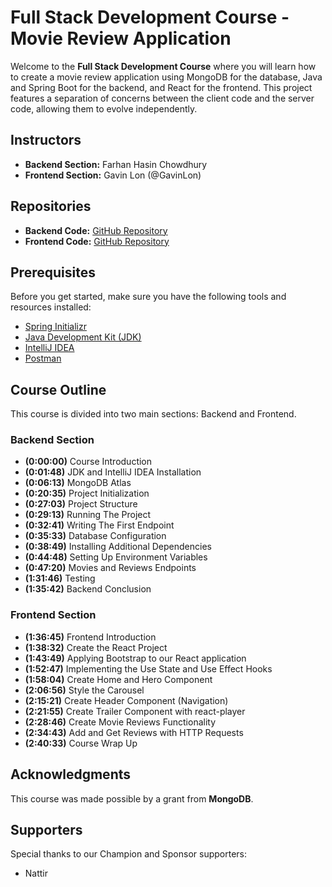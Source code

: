 # Full Stack Development Course - Movie Review Application

Welcome to the **Full Stack Development Course** where you will learn how to create a movie review application using MongoDB for the database, Java and Spring Boot for the backend, and React for the frontend. This project features a separation of concerns between the client code and the server code, allowing them to evolve independently.

## Instructors
- **Backend Section:** Farhan Hasin Chowdhury
- **Frontend Section:** Gavin Lon (@GavinLon)

## Repositories
- **Backend Code:** [GitHub Repository](https://github.com/fhsinchy/movieist)
- **Frontend Code:** [GitHub Repository](https://github.com/GavinLonDigital/movie-review-frontend)

## Prerequisites
Before you get started, make sure you have the following tools and resources installed:

- [Spring Initializr](https://start.spring.io/)
- [Java Development Kit (JDK)](https://www.oracle.com/java/technologies/javase-downloads.html)
- [IntelliJ IDEA](https://www.jetbrains.com/idea/download/)
- [Postman](https://www.postman.com/downloads/)

## Course Outline
This course is divided into two main sections: Backend and Frontend.

### Backend Section
- **(0:00:00)** Course Introduction
- **(0:01:48)** JDK and IntelliJ IDEA Installation
- **(0:06:13)** MongoDB Atlas
- **(0:20:35)** Project Initialization
- **(0:27:03)** Project Structure
- **(0:29:13)** Running The Project
- **(0:32:41)** Writing The First Endpoint
- **(0:35:33)** Database Configuration
- **(0:38:49)** Installing Additional Dependencies
- **(0:44:48)** Setting Up Environment Variables
- **(0:47:20)** Movies and Reviews Endpoints
- **(1:31:46)** Testing
- **(1:35:42)** Backend Conclusion

### Frontend Section
- **(1:36:45)** Frontend Introduction
- **(1:38:32)** Create the React Project
- **(1:43:49)** Applying Bootstrap to our React application
- **(1:52:47)** Implementing the Use State and Use Effect Hooks
- **(1:58:04)** Create Home and Hero Component
- **(2:06:56)** Style the Carousel
- **(2:15:21)** Create Header Component (Navigation)
- **(2:21:55)** Create Trailer Component with react-player
- **(2:28:46)** Create Movie Reviews Functionality
- **(2:34:43)** Add and Get Reviews with HTTP Requests
- **(2:40:33)** Course Wrap Up

## Acknowledgments
This course was made possible by a grant from **MongoDB**.

## Supporters
Special thanks to our Champion and Sponsor supporters:
- Nattir
